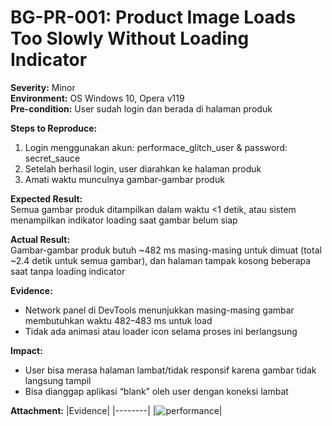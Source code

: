 # BG-PR-001: Product Image Loads Too Slowly Without Loading Indicator

**Severity:** Minor  
**Environment:** OS Windows 10, Opera v119  
**Pre-condition:** User sudah login dan berada di halaman produk

**Steps to Reproduce:**
1. Login menggunakan akun: performace_glitch_user & password: secret_sauce
2. Setelah berhasil login, user diarahkan ke halaman produk
3. Amati waktu munculnya gambar-gambar produk

**Expected Result:**  
Semua gambar produk ditampilkan dalam waktu <1 detik, atau sistem menampilkan indikator loading saat gambar belum siap

**Actual Result:**  
Gambar-gambar produk butuh ~482 ms masing-masing untuk dimuat (total ~2.4 detik untuk semua gambar), dan halaman tampak kosong beberapa saat tanpa loading indicator

**Evidence:**
- Network panel di DevTools menunjukkan masing-masing gambar membutuhkan waktu 482–483 ms untuk load
- Tidak ada animasi atau loader icon selama proses ini berlangsung

**Impact:**  
- User bisa merasa halaman lambat/tidak responsif karena gambar tidak langsung tampil
- Bisa dianggap aplikasi “blank” oleh user dengan koneksi lambat

**Attachment:**
|Evidence|
|--------|
|![performance](../../documentations/)|
